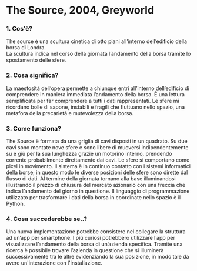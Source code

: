 # The Source, 2004, Greyworld

 ### 1. Cos'è?  
 The source  è una scultura cinetica di otto piani all’interno dell’edificio della borsa di Londra.  
 La scultura indica nel corso della giornata l’andamento della borsa tramite lo spostamento delle sfere.


 ### 2. Cosa significa?  
 La maestosità dell’opera permette a chiunque entri all’interno dell’edificio di comprendere in maniera immediata l’andamento della borsa.  È una lettura semplificata per far comprendere a tutti i dati rappresentati. Le sfere mi ricordano bolle di sapone, instabili e fragili che fluttuano nello spazio, una metafora della precarietà e mutevolezza della borsa.
 
 ### 3. Come funziona?  
The Source è formata da una griglia di cavi disposti in un quadrato. Su due cavi sono montate nove sfere e sono libere di muoversi indipendentemente su e giù per la sua lunghezza grazie un motorino interno, prendendo corrente probabilmente direttamente dai cavi. Le sfere si comportano come pixel in movimento. Il sistema è in continuo contatto con i sistemi informatici della borse; in questo modo le diverse posizioni delle sfere sono dirette dal flusso di dati. Al termine della giornata tornano alla base illuminandosi illustrando il prezzo di chiusura del mercato azionario con una freccia che indica l’andamento del giorno in questione. Il linguaggio di programmazione utilizzato per trasformare i dati della borsa in coordinate nello spazio è il Python.
 
 ### 4. Cosa succederebbe se..?  
 Una nuova implementazione potrebbe consistere nel collegare la struttura ad un’app per smartphone. I più curiosi potrebbero utilizzare l’app per visualizzare l’andamento della borsa di un’azienda specifica. Tramite una ricerca è possibile trovare l’azienda in questione che si illuminerà successivamente tra le altre evidenziando la sua posizione, in modo tale da avere un'interazione con l'installazione.  
